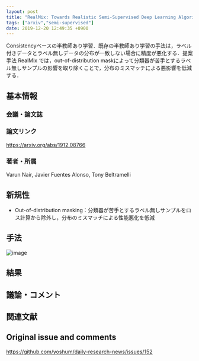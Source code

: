 ```yaml
---
layout: post
title: "RealMix: Towards Realistic Semi-Supervised Deep Learning Algorithms"
tags: ["arxiv","semi-supervised"]
date: 2019-12-20 12:49:35 +0900
---
```


Consistencyベースの半教師あり学習．既存の半教師あり学習の手法は，ラベル付きデータとラベル無しデータの分布が一致しない場合に精度が悪化する．提案手法 RealMix では，out-of-distribution maskによって分類器が苦手とするラベル無しサンプルの影響を取り除くことで，分布のミスマッチによる悪影響を低減する．

## 基本情報
### 会議・論文誌

### 論文リンク
https://arxiv.org/abs/1912.08766

### 著者・所属
Varun Nair, Javier Fuentes Alonso, Tony Beltramelli

## 新規性

- Out-of-distribution masking：分類器が苦手とするラベル無しサンプルをロス計算から除外し，分布のミスマッチによる性能悪化を低減

## 手法
![image](https://user-images.githubusercontent.com/17794644/71228412-64cadd00-2325-11ea-88a5-2ace660ce5cf.png)

## 結果

## 議論・コメント

## 関連文献


## Original issue and comments

https://github.com/yoshum/daily-research-news/issues/152
